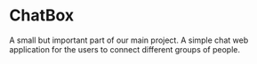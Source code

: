 # ChatBox
A small but important part of our main project.
A simple chat web application for the users to connect different groups of people.
